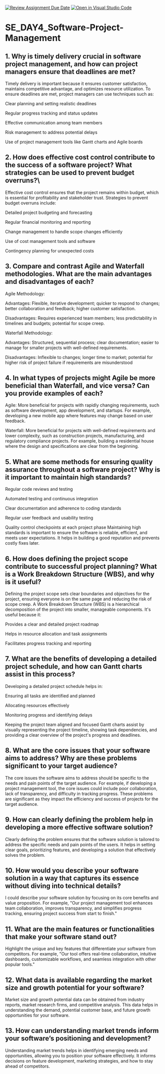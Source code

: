 [![Review Assignment Due Date](https://classroom.github.com/assets/deadline-readme-button-22041afd0340ce965d47ae6ef1cefeee28c7c493a6346c4f15d667ab976d596c.svg)](https://classroom.github.com/a/9pw6JKcu)
[![Open in Visual Studio Code](https://classroom.github.com/assets/open-in-vscode-2e0aaae1b6195c2367325f4f02e2d04e9abb55f0b24a779b69b11b9e10269abc.svg)](https://classroom.github.com/online_ide?assignment_repo_id=18444857&assignment_repo_type=AssignmentRepo)
# SE_DAY4_Software-Project-Management
## 1. Why is timely delivery crucial in software project management, and how can project managers ensure that deadlines are met?
Timely delivery is important because it ensures customer satisfaction, maintains competitive advantage, and optimizes resource utilization. To ensure deadlines are met, project managers can use techniques such as:

Clear planning and setting realistic deadlines

Regular progress tracking and status updates

Effective communication among team members

Risk management to address potential delays

Use of project management tools like Gantt charts and Agile boards
## 2. How does effective cost control contribute to the success of a software project? What strategies can be used to prevent budget overruns?\
Effective cost control ensures that the project remains within budget, which is essential for profitability and stakeholder trust. Strategies to prevent budget overruns include:

Detailed project budgeting and forecasting

Regular financial monitoring and reporting

Change management to handle scope changes efficiently

Use of cost management tools and software

Contingency planning for unexpected costs
## 3. Compare and contrast Agile and Waterfall methodologies. What are the main advantages and disadvantages of each?
Agile Methodology:

Advantages: Flexible, iterative development; quicker to respond to changes; better collaboration and feedback; higher customer satisfaction.

Disadvantages: Requires experienced team members; less predictability in timelines and budgets; potential for scope creep.

Waterfall Methodology:

Advantages: Structured, sequential process; clear documentation; easier to manage for smaller projects with well-defined requirements.

Disadvantages: Inflexible to changes; longer time to market; potential for higher risk of project failure if requirements are misunderstood
## 4. In what types of projects might Agile be more beneficial than Waterfall, and vice versa? Can you provide examples of each?
Agile: More beneficial for projects with rapidly changing requirements, such as software development, app development, and startups. For example, developing a new mobile app where features may change based on user feedback.

Waterfall: More beneficial for projects with well-defined requirements and lower complexity, such as construction projects, manufacturing, and regulatory compliance projects. For example, building a residential house where the design and specifications are clear from the beginning.
## 5. What are some methods for ensuring quality assurance throughout a software project? Why is it important to maintain high standards?
Regular code reviews and testing

Automated testing and continuous integration

Clear documentation and adherence to coding standards

Regular user feedback and usability testing

Quality control checkpoints at each project phase Maintaining high standards is important to ensure the software is reliable, efficient, and meets user expectations. It helps in building a good reputation and prevents costly fixes later.
## 6. How does defining the project scope contribute to successful project planning? What is a Work Breakdown Structure (WBS), and why is it useful?
Defining the project scope sets clear boundaries and objectives for the project, ensuring everyone is on the same page and reducing the risk of scope creep. A Work Breakdown Structure (WBS) is a hierarchical decomposition of the project into smaller, manageable components. It's useful because it:

Provides a clear and detailed project roadmap

Helps in resource allocation and task assignments

Facilitates progress tracking and reporting
## 7. What are the benefits of developing a detailed project schedule, and how can Gantt charts assist in this process?
Developing a detailed project schedule helps in:

Ensuring all tasks are identified and planned

Allocating resources effectively

Monitoring progress and identifying delays

Keeping the project team aligned and focused Gantt charts assist by visually representing the project timeline, showing task dependencies, and providing a clear overview of the project's progress and deadlines.
## 8. What are the core issues that your software aims to address? Why are these problems significant to your target audience?
The core issues the software aims to address should be specific to the needs and pain points of the target audience. For example, if developing a project management tool, the core issues could include poor collaboration, lack of transparency, and difficulty in tracking progress. These problems are significant as they impact the efficiency and success of projects for the target audience.
## 9. How can clearly defining the problem help in developing a more effective software solution?
Clearly defining the problem ensures that the software solution is tailored to address the specific needs and pain points of the users. It helps in setting clear goals, prioritizing features, and developing a solution that effectively solves the problem.
## 10. How would you describe your software solution in a way that captures its essence without diving into technical details?
I could describe your software solution by focusing on its core benefits and value proposition. For example, "Our project management tool enhances team collaboration, improves transparency, and simplifies progress tracking, ensuring project success from start to finish."
## 11. What are the main features or functionalities that make your software stand out?
Highlight the unique and key features that differentiate your software from competitors. For example, "Our tool offers real-time collaboration, intuitive dashboards, customizable workflows, and seamless integration with other popular tools."
## 12. What data is available regarding the market size and growth potential for your software?
Market size and growth potential data can be obtained from industry reports, market research firms, and competitive analysis. This data helps in understanding the demand, potential customer base, and future growth opportunities for your software.
## 13. How can understanding market trends inform your software’s positioning and development?
Understanding market trends helps in identifying emerging needs and opportunities, allowing you to position your software effectively. It informs decisions on feature development, marketing strategies, and how to stay ahead of competitors.
